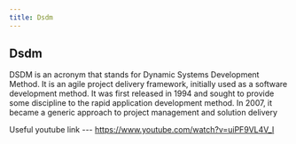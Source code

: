 ```yaml
---
title: Dsdm
---
```

## Dsdm

DSDM is an acronym that stands for Dynamic Systems Development Method. It is an agile project delivery framework, initially used as a software development method. It was first released in 1994 and sought to provide some discipline to the rapid application development method. In 2007, it became a generic approach to project management and solution delivery

Useful youtube link --- https://www.youtube.com/watch?v=uiPF9VL4V_I

